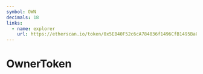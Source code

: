 ```yaml
---
symbol: OWN
decimals: 18
links:
  - name: explorer
    url: https://etherscan.io/token/0x5EB40F52c6cA784036f1496CfB1495Ba06579B8A
---
```


# OwnerToken

